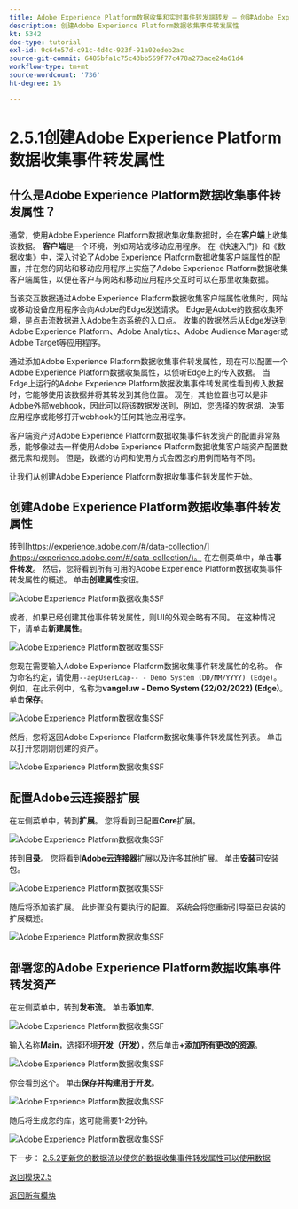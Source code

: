 ```yaml
---
title: Adobe Experience Platform数据收集和实时事件转发端转发 — 创建Adobe Experience Platform数据收集事件转发属性
description: 创建Adobe Experience Platform数据收集事件转发属性
kt: 5342
doc-type: tutorial
exl-id: 9c64e57d-c91c-4d4c-923f-91a02edeb2ac
source-git-commit: 6485bfa1c75c43bb569f77c478a273ace24a61d4
workflow-type: tm+mt
source-wordcount: '736'
ht-degree: 1%

---
```


# 2.5.1创建Adobe Experience Platform数据收集事件转发属性

## 什么是Adobe Experience Platform数据收集事件转发属性？

通常，使用Adobe Experience Platform数据收集收集数据时，会在&#x200B;**客户端**&#x200B;上收集该数据。 **客户端**&#x200B;是一个环境，例如网站或移动应用程序。 在《快速入门》和《数据收集》中，深入讨论了Adobe Experience Platform数据收集客户端属性的配置，并在您的网站和移动应用程序上实施了Adobe Experience Platform数据收集客户端属性，以便在客户与网站和移动应用程序交互时可以在那里收集数据。

当该交互数据通过Adobe Experience Platform数据收集客户端属性收集时，网站或移动设备应用程序会向Adobe的Edge发送请求。 Edge是Adobe的数据收集环境，是点击流数据进入Adobe生态系统的入口点。 收集的数据然后从Edge发送到Adobe Experience Platform、Adobe Analytics、Adobe Audience Manager或Adobe Target等应用程序。

通过添加Adobe Experience Platform数据收集事件转发属性，现在可以配置一个Adobe Experience Platform数据收集属性，以侦听Edge上的传入数据。 当Edge上运行的Adobe Experience Platform数据收集事件转发属性看到传入数据时，它能够使用该数据并将其转发到其他位置。 现在，其他位置也可以是非Adobe外部webhook，因此可以将该数据发送到，例如，您选择的数据湖、决策应用程序或能够打开webhook的任何其他应用程序。

客户端资产对Adobe Experience Platform数据收集事件转发资产的配置非常熟悉，能够像过去一样使用Adobe Experience Platform数据收集客户端资产配置数据元素和规则。 但是，数据的访问和使用方式会因您的用例而略有不同。

让我们从创建Adobe Experience Platform数据收集事件转发属性开始。

## 创建Adobe Experience Platform数据收集事件转发属性

转到[https://experience.adobe.com/#/data-collection/](https://experience.adobe.com/#/data-collection/)。 在左侧菜单中，单击&#x200B;**事件转发**。 然后，您将看到所有可用的Adobe Experience Platform数据收集事件转发属性的概述。 单击&#x200B;**创建属性**&#x200B;按钮。

![Adobe Experience Platform数据收集SSF](./images/launchhome.png)

或者，如果已经创建其他事件转发属性，则UI的外观会略有不同。 在这种情况下，请单击&#x200B;**新建属性**。

![Adobe Experience Platform数据收集SSF](./images/launchhomea.png)

您现在需要输入Adobe Experience Platform数据收集事件转发属性的名称。 作为命名约定，请使用`--aepUserLdap-- - Demo System (DD/MM/YYYY) (Edge)`。 例如，在此示例中，名称为&#x200B;**vangeluw - Demo System (22/02/2022) (Edge)**。 单击&#x200B;**保存**。

![Adobe Experience Platform数据收集SSF](./images/ssf1.png)

然后，您将返回Adobe Experience Platform数据收集事件转发属性列表。 单击以打开您刚刚创建的资产。

![Adobe Experience Platform数据收集SSF](./images/ssf2.png)

## 配置Adobe云连接器扩展

在左侧菜单中，转到&#x200B;**扩展**。 您将看到已配置&#x200B;**Core**&#x200B;扩展。

![Adobe Experience Platform数据收集SSF](./images/ssf3.png)

转到&#x200B;**目录**。 您将看到&#x200B;**Adobe云连接器**&#x200B;扩展以及许多其他扩展。 单击&#x200B;**安装**&#x200B;可安装包。

![Adobe Experience Platform数据收集SSF](./images/ssf4.png)

随后将添加该扩展。 此步骤没有要执行的配置。 系统会将您重新引导至已安装的扩展概述。

![Adobe Experience Platform数据收集SSF](./images/ssf5.png)

## 部署您的Adobe Experience Platform数据收集事件转发资产

在左侧菜单中，转到&#x200B;**发布流**。 单击&#x200B;**添加库**。

![Adobe Experience Platform数据收集SSF](./images/ssf6.png)

输入名称&#x200B;**Main**，选择环境&#x200B;**开发（开发）**，然后单击&#x200B;**+添加所有更改的资源**。

![Adobe Experience Platform数据收集SSF](./images/ssf7.png)

你会看到这个。 单击&#x200B;**保存并构建用于开发**。

![Adobe Experience Platform数据收集SSF](./images/ssf8.png)

随后将生成您的库，这可能需要1-2分钟。

![Adobe Experience Platform数据收集SSF](./images/ssf10.png)

下一步： [2.5.2更新您的数据流以使您的数据收集事件转发属性可以使用数据](./ex2.md)

[返回模块2.5](./aep-data-collection-ssf.md)

[返回所有模块](./../../../overview.md)
